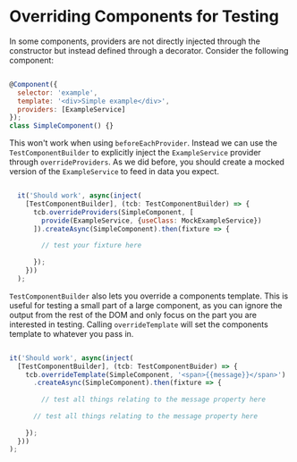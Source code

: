 # Overriding Components for Testing

In some components, providers are not directly injected through the constructor but instead defined through a decorator. Consider the following component:

```js

@Component({
  selector: 'example',
  template: '<div>Simple example</div>',
  providers: [ExampleService]
});
class SimpleComponent() {}
```

This won't work when using `beforeEachProvider`. Instead we can use the `TestComponentBuilder` to explicitly inject the `ExampleService` provider through `overrideProviders`. As we did before, you should create a mocked version of the `ExampleService` to feed in data you expect.

```js

  it('Should work', async(inject(
    [TestComponentBuilder], (tcb: TestComponentBuilder) => {
      tcb.overrideProviders(SimpleComponent, [
        provide(ExampleService, {useClass: MockExampleService})
      ]).createAsync(SimpleComponent).then(fixture => {
        
        // test your fixture here
        
      });
    }))
  );
```

`TestComponentBuilder` also lets you override a components template. This is useful for testing a small part of a large component, as you can ignore the output from the rest of the DOM and only focus on the part you are interested in testing. Calling `overrideTemplate` will set the components template to whatever you pass in.

```js

it('Should work', async(inject(
  [TestComponentBuilder], (tcb: TestComponentBuider) => {
    tcb.overrideTemplate(SimpleComponent, '<span>{{message}}</span>')
      .createAsync(SimpleComponent).then(fixture => {
 
        // test all things relating to the message property here
      
      // test all things relating to the message property here
      
    });
  }))
);
```
